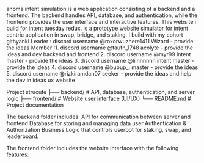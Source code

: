 anoma intent simulation is a web application consisting of a backend and a frontend. The backend handles API, database, and authentication, while the frontend provides the user interface and interactive features.
This website i build for intent tuesday redux. is a prototype website simulator for intent centric application in swap, bridge, and staking.
I build with my cohort githyanki
Leader : discord username @roxorwuzhere1411 Wizard - provide the ideas
Member :1. discord username @taufn_1748  acolyte - provide the ideas and dev backend and frontend
        2. discord username @myr99 intent master - provide the ideas
        3. discord username @liinnnnnn intent master - provide the ideas
        4. discord username @bubup_. master - provide the ideas
        5. discord username @rizkiramdan07 seeker - provide the ideas and help the dev in ideas ux website

Project strucute
├── backend/   # API, database, authentication, and server logic
├── frontend/  # Website user interface (UI/UX)
└── README.md  # Project documentation

The backend folder includes:
    API for communication between server and frontend
    Database for storing and managing data user
    Authentication & Authorization
    Business Logic that controls userbot for staking, swap, and leaderboard.

The frontend folder includes the website interface with the following features:


